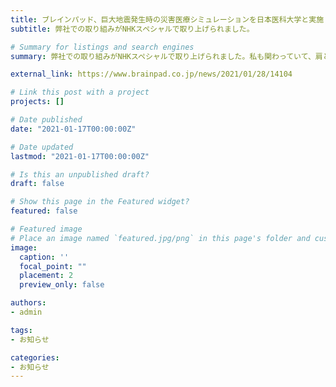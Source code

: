 ```yaml
---
title: ブレインパッド、巨大地震発生時の災害医療シミュレーションを日本医科大学と実施
subtitle: 弊社での取り組みがNHKスペシャルで取り上げられました。

# Summary for listings and search engines
summary: 弊社での取り組みがNHKスペシャルで取り上げられました。私も関わっていて、肩とEmacsの画面がチラッと全国放送されました。

external_link: https://www.brainpad.co.jp/news/2021/01/28/14104

# Link this post with a project
projects: []

# Date published
date: "2021-01-17T00:00:00Z"

# Date updated
lastmod: "2021-01-17T00:00:00Z"

# Is this an unpublished draft?
draft: false

# Show this page in the Featured widget?
featured: false

# Featured image
# Place an image named `featured.jpg/png` in this page's folder and customize its options here.
image:
  caption: ''
  focal_point: ""
  placement: 2
  preview_only: false

authors:
- admin

tags:
- お知らせ

categories:
- お知らせ
---
```


